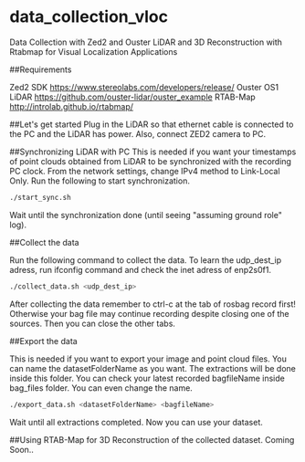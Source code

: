 # data_collection_vloc
Data Collection with Zed2 and Ouster LiDAR and 3D Reconstruction with Rtabmap for Visual Localization Applications

##Requirements

Zed2 SDK <https://www.stereolabs.com/developers/release/>
Ouster OS1 LiDAR <https://github.com/ouster-lidar/ouster_example>
RTAB-Map <http://introlab.github.io/rtabmap/>

##Let's get started
Plug in the LiDAR so that ethernet cable is connected to the PC and the LiDAR has power. Also, connect ZED2 camera to PC.

##Synchronizing LiDAR with PC
This is needed if you want your timestamps of point clouds obtained from LiDAR to be synchronized with the recording PC clock. 
From the network settings, change IPv4 method to Link-Local Only. Run the following to start synchronization.
```bash
./start_sync.sh
```
Wait until the synchronization done (until seeing "assuming ground role" log).

##Collect the data

Run the following command to collect the data. To learn the udp_dest_ip adress, run ifconfig command and check the inet adress of enp2s0f1.
```bash
./collect_data.sh <udp_dest_ip>
```
After collecting the data remember to ctrl-c at the tab of rosbag record first! Otherwise your bag file may continue recording despite closing one of the sources. Then you can close the other tabs.

##Export the data

This is needed if you want to export your image and point cloud files. You can name the datasetFolderName as you want. The extractions will be done inside this folder. You can check your latest recorded bagfileName inside bag_files folder. You can even change the name.
```bash
./export_data.sh <datasetFolderName> <bagfileName>
```
Wait until all extractions completed. Now you can use your dataset.

##Using RTAB-Map for 3D Reconstruction of the collected dataset.
Coming Soon..
